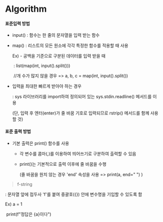 # Algorithm

#### 표준입력 방법

- input() :  함수는 한 줄의 문자열을 입력 받는 함수

- map() : 리스트의 모든 원소에 각각 특정한 함수를 적용할 때 사용

  Ex) - 공백을 기준으로 구분된 데이터를 입력 받을 때

  ​		: list(map(int, input().split()))

  ​		//개 수가 많지 않을 경우 =>		a, b, c = map(int, input().split())

- 입력을 최대한 빠르게 받아야 하는 경우

  : sys 라이브러리를 import하여 정의되어 있는 sys.stdin.readline() 메서드를 이용

  (단, 입력 후 엔터(enter)가 줄 바꿈 기호로 입력되므로 rstrip() 메서드를 함께 사용할 것)

#### 표준 출력 방법

- 기본 출력은 print() 함수를 사용

  - 각 변수를 콤마(,)를 이용하여 띄어쓰기로 구분하여 출력할 수 있음

  - print()는 기본적으로 출력 이후에 줄 바꿈을 수행

    (줄 바꿈을 원치 않는 경우 'end' 속성을 사용 => print(a, end=" ") )

> f-string

: 문자열 앞에 접두사 'f'를 붙여 중괄호({}) 안에 변수명을 기입할 수 있도록 함

Ex) a = 1

​	  print(f"정답은 {a}이다")